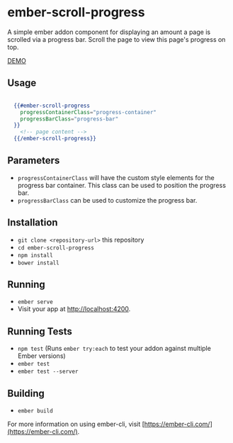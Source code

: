 # ember-scroll-progress

A simple ember addon component for displaying an amount a page is scrolled via a progress bar.
Scroll the page to view this page's progress on top.

[DEMO](https://gowthamrm.github.io/ember-scroll-progress/)

## Usage

```handlebars

  {{#ember-scroll-progress
    progressContainerClass="progress-container"
    progressBarClass="progress-bar"
  }}
    <!-- page content -->
  {{/ember-scroll-progress}}

```

## Parameters

* `progressContainerClass` will have the custom style elements for the progress bar container. This class can be used to position the progress bar.
* `progressBarClass` can be used to customize the progress bar.

## Installation

* `git clone <repository-url>` this repository
* `cd ember-scroll-progress`
* `npm install`
* `bower install`

## Running

* `ember serve`
* Visit your app at [http://localhost:4200](http://localhost:4200).

## Running Tests

* `npm test` (Runs `ember try:each` to test your addon against multiple Ember versions)
* `ember test`
* `ember test --server`

## Building

* `ember build`

For more information on using ember-cli, visit [https://ember-cli.com/](https://ember-cli.com/).
